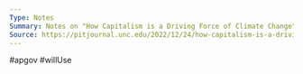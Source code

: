 ```yaml
---
Type: Notes
Summary: Notes on "How Capitalism is a Driving Force of Climate Change"
Source: https://pitjournal.unc.edu/2022/12/24/how-capitalism-is-a-driving-force-of-climate-change/
---
```

#apgov 
#willUse